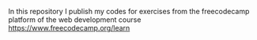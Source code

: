 In this repository I publish my codes for exercises from the freecodecamp platform of the web development course https://www.freecodecamp.org/learn
